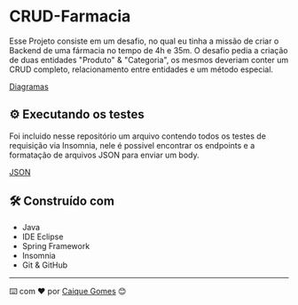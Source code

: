 # CRUD-Farmacia

Esse Projeto consiste em um desafio, no qual eu tinha a missão de criar o Backend de uma fármacia no tempo de 4h e 35m. O desafio pedia a criação de duas entidades "Produto" & "Categoria", os mesmos deveriam conter um CRUD completo, relacionamento entre entidades e um método especial.<br>

[Diagramas](https://raw.githubusercontent.com/Caiqe/CRUD-Farmacia/refs/heads/feature/Documenta%C3%A7%C3%A3o/Diagrama%20de%20Classes.png)


## ⚙️ Executando os testes

Foi incluido nesse repositório um arquivo contendo todos os testes de requisição via Insomnia, nele é possivel encontrar os endpoints e a formatação de arquivos JSON para enviar um body.

[JSON](https://github.com/Caiqe/CRUD-Farmacia/blob/feature/Documenta%C3%A7%C3%A3o/Testes%20Insomnia)



## 🛠️ Construído com

- Java
- IDE Eclipse
- Spring Framework
- Insomnia
- Git & GitHub


---
⌨️ com ❤️ por [Caique Gomes](https://github.com/Caiqe) 😊
